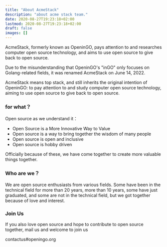 ```yaml
---
title: "About AcmeStack"
description: "about acme stack team."
date: 2020-08-27T19:23:18+02:00
lastmod: 2020-08-27T19:23:18+02:00
draft: false
images: []
---
```


AcmeStack, formerly known as OpeninGO, pays attention to and researches computer open source technology, and aims to use open source to give back to open source.

Due to the misunderstanding that OpeninGO's "inGO" only focuses on Golang-related fields, it was renamed AcmeStack on June 14, 2022.

AcmeStack means top stack, and still inherits the original intention of OpeninGO: to pay attention to and study computer open source technology, aiming to use open source to give back to open source.

### for what？

Open source as we understand it：

- Open Source is a More Innovative Way to Value
- Open source is a way to bring together the wisdom of many people
- Open source is open and inclusive
- Open source is hobby driven

Officially because of these, we have come together to create more valuable things together.

### Who are we？

We are open source enthusiasts from various fields. Some have been in the technical field for more than 20 years, more than 10 years, some have just graduated, and some are not in the technical field, but we got together because of love and interest.

### Join Us

If you also love open source and hope to contribute to open source together, mail us and welcome to join us

contactus#openingo.org
